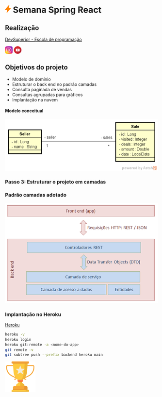 # ![DevSuperior logo](https://raw.githubusercontent.com/devsuperior/bds-assets/main/ds/devsuperior-logo-small.png) Semana Spring React


## Realização

[DevSuperior - Escola de programação](https://devsuperior.com.br)

[![DevSuperior no Instagram](https://raw.githubusercontent.com/devsuperior/bds-assets/main/ds/ig-icon.png)](https://instagram.com/devsuperior.ig)
[![DevSuperior no Youtube](https://raw.githubusercontent.com/devsuperior/bds-assets/main/ds/yt-icon.png)](https://youtube.com/devsuperior)

## Objetivos do projeto 
- Modelo de domínio
- Estruturar o back end no padrão camadas
- Consulta paginada de vendas
- Consultas agrupadas para gráficos
- Implantação na nuvem

#### Modelo conceitual
![Image](https://github.com/devsuperior/bds-assets/raw/main/sds/sds3-mc.png "Modelo conceitual")

### Passo 3: Estruturar o projeto em camadas

### Padrão camadas adotado

![Image](https://github.com/devsuperior/bds-assets/raw/main/sds/camadas.png "Padrão camadas")

###  

### Implantação no Heroku
[Heroku](https://www.heroku.com/)

```bash
heroku -v
heroku login
heroku git:remote -a <nome-do-app>
git remote -v
git subtree push --prefix backend heroku main
```

![Parabéns!](https://raw.githubusercontent.com/devsuperior/bds-assets/main/img/trophy.png)


